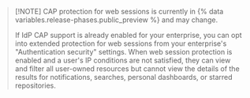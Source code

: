 >[!NOTE] CAP protection for web sessions is currently in {% data variables.release-phases.public_preview %} and may change.
>
> If IdP CAP support is already enabled for your enterprise, you can opt into extended protection for web sessions from your enterprise's "Authentication security" settings.
> When web session protection is enabled and a user's IP conditions are not satisfied, they can view and filter all user-owned resources but cannot view the details of the results for notifications, searches, personal dashboards, or starred repositories.
